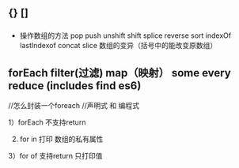 ## {} []
###
- 操作数组的方法 pop push unshift shift
splice reverse sort indexOf lastIndexof concat slice
数组的变异（括号中的能改变原数组）
## forEach filter(过滤) map（映射） some every reduce (includes find es6)
//怎么封装一个foreach
//声明式  和  编程式


1）forEach 不支持return

2) for in 打印 数组的私有属性

3）for of  支持return  只打印值

